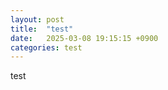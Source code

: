 ```yaml
---
layout: post
title:  "test"
date:   2025-03-08 19:15:15 +0900
categories: test
---
```

test





[jekyll-docs]: https://jekyllrb.com/docs/home
[jekyll-gh]:   https://github.com/jekyll/jekyll
[jekyll-talk]: https://talk.jekyllrb.com/
